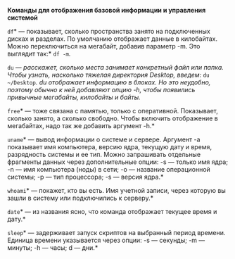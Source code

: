 **Команды для отображения базовой информации и управления системой**

`df`* — показывает, сколько пространства занято на подключенных дисках и разделах. По умолчанию отображает данные в килобайтах. Можно переключиться на мегабайт, добавив параметр -m. Это выглядит так:* `df -m`*.*

`du` *— расскажет, сколько места занимает конкретный файл или папка. Чтобы узнать, насколько тяжелая директория Desktop, введем:* `du ~/Desktop`*. du отображает информацию в блоках. Но это неудобно, поэтому обычно к ней добавляют опцию -h, чтобы появились привычные мегабайты, килобайты и байты.*

`free`* — тоже связана с памятью, только с оперативной. Показывает, сколько занято, а сколько свободно. Чтобы включить отображение в мегабайтах, надо так же добавить аргумент -h.*

`uname`* — вывод информации о системе и сервере. Аргумент -a показывает имя компьютера, версию ядра, текущую дату и время, разрядность системы и ее тип. Можно запрашивать отдельные фрагменты данных через дополнительные опции: -s — только имя ядра; -n — имя компьютера (ноды) в сети; -o — название операционной системы; -p — тип процессора; -s — версия ядра.*

`whoami`* — покажет, кто вы есть. Имя учетной записи, через которую вы зашли в систему или подключились к серверу.*

`date`* — из названия ясно, что команда отображает текущее время и дату.* 

`sleep`* — задерживает запуск скриптов на выбранный период времени. Единица времени указывается через опции: -s — секунды; -m — минуты; -h — часы; d — дни.*